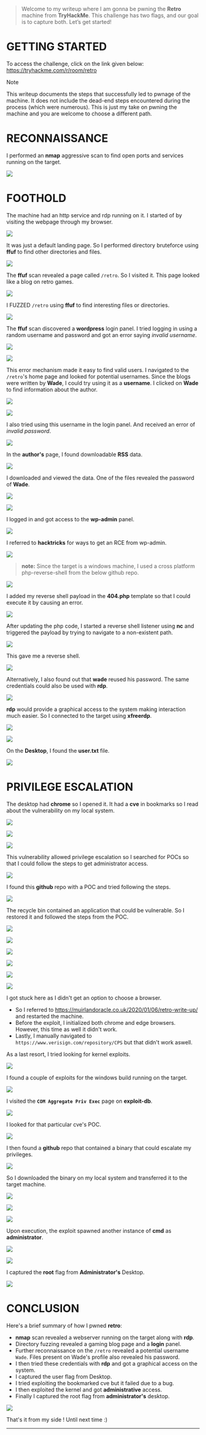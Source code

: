 > Welcome to my writeup where I am gonna be pwning the **Retro** machine from **TryHackMe**. This challenge has two flags, and our goal is to capture both. Let’s get started!

# GETTING STARTED

To access the challenge, click on the link given below:
https://tryhackme.com/r/room/retro

> [!NOTE] 
> This writeup documents the steps that successfully led to pwnage of the machine. It does not include the dead-end steps encountered during the process (which were numerous). This is just my take on pwning the machine and you are welcome to choose a different path.

# RECONNAISSANCE

I performed an **nmap** aggressive scan to find open ports and services running on the target.

![](IMAGES/1.png)

# FOOTHOLD

The machine had an http service and rdp running on it. I started of by visiting the webpage through my browser.

![](IMAGES/2.png)

It was just a default landing page. So I performed directory bruteforce using **ffuf** to find other directories and files.

![](IMAGES/3.png)

The **ffuf** scan revealed a page called `/retro`. So I visited it. This page looked like a blog on retro games.

![](IMAGES/4.png)

I FUZZED `/retro` using **ffuf** to find interesting files or directories.

![](IMAGES/5.png)

The **ffuf** scan discovered a **wordpress** login panel. I tried logging in using a random username and password and got an error saying *invalid username*. 

![](IMAGES/6.png)

![](IMAGES/7.png)

This error mechanism made it easy to find valid users. I navigated to the `/retro`'s home page and looked for potential usernames. Since the blogs were written by **Wade**, I could try using it as a **username**. I clicked on **Wade** to find information about the author.

![](IMAGES/8.png)

![](IMAGES/9.png)

I also tried using this username in the login panel. And received an error of *invalid password*.

![](IMAGES/10.png)

In the **author's** page, I found downloadable **RSS** data.

![](IMAGES/11.png)

I downloaded and viewed the data. One of the files revealed the password of **Wade**.

![](IMAGES/12.png)

![](IMAGES/13.png)

I logged in and got access to the **wp-admin** panel.

![](IMAGES/14.png)

I referred to **hacktricks** for ways to get an RCE from wp-admin. 

![](IMAGES/15.png)

> **note:** Since the target is a windows machine, I used a cross platform php-reverse-shell from the below github repo.

![](IMAGES/16.png)

I added my reverse shell payload in the **404.php** template so that I could execute it by causing an error.

![](IMAGES/17.png)

After updating the php code, I started a reverse shell listener using **nc** and triggered the payload by trying to navigate to a non-existent path.

![](IMAGES/18.png)

This gave me a reverse shell.

![](IMAGES/19.png)

Alternatively, I also found out that **wade** reused his password. The same credentials could also be used with **rdp**.

![](IMAGES/20.png)

**rdp** would provide a graphical access to the system making interaction much easier. So I connected to the target using **xfreerdp**.

![](IMAGES/21.png)

![](IMAGES/22.png)

On the **Desktop**, I found the **user.txt** file.

![](IMAGES/23.png)

# PRIVILEGE ESCALATION

The desktop had **chrome** so I opened it. It had a **cve** in bookmarks so I read about the vulnerability on my local system.

![](IMAGES/24.png)

![](IMAGES/25.png)

![](IMAGES/26.png)

This vulnerability allowed privilege escalation so I searched for POCs so that I could follow the steps to get administrator access.

![](IMAGES/27.png)

I found this **github** repo with a POC and tried following the steps.

![](IMAGES/28.png)

The recycle bin contained an application that could be vulnerable. So I restored it and followed the steps from the POC.

![](IMAGES/29.png)

![](IMAGES/30.png)

![](IMAGES/31.png)

![](IMAGES/32.png)

![](IMAGES/33.png)

![](IMAGES/34.png)

I got stuck here as I didn't get an option to choose a browser. 
- So I referred to https://muirlandoracle.co.uk/2020/01/06/retro-write-up/ and restarted the machine. 
- Before the exploit, I initialized both chrome and edge browsers. However, this time as well it didn't work. 
- Lastly, I manually navigated to `https://www.verisign.com/repository/CPS` but that didn't work aswell.

As a last resort, I tried looking for kernel exploits.

![](IMAGES/35.png)

I found a couple of exploits for the windows build running on the target.

![](IMAGES/36.png)

I visited the **`COM Aggregate Priv Exec`** page on **exploit-db**.

![](IMAGES/37.png)

I looked for that particular cve's POC.

![](IMAGES/38.png)

I then found a **github** repo that contained a binary that could escalate my privileges.

![](IMAGES/39.png)

So I downloaded the binary on my local system and transferred it to the target machine.

![](IMAGES/40.png)

![](IMAGES/41.png)

![](IMAGES/42.png)

Upon execution, the exploit spawned another instance of **cmd** as **administrator**.

![](IMAGES/43.png)

![](IMAGES/44.png)

I captured the **root** flag from **Administrator's** Desktop.

![](IMAGES/45.png)

# CONCLUSION

Here's a brief summary of how I pwned **retro**:
- **nmap** scan revealed a webserver running on the target along with **rdp**.
- Directory fuzzing revealed a gaming blog page and a **login** panel.
- Further reconnaissance on the `/retro` revealed a potential username `Wade`. Files present on Wade's profile also revealed his password.
- I then tried these credentials with **rdp** and got a graphical access on the system.
- I captured the user flag from Desktop.
- I tried exploiting the bookmarked cve but it failed due to a bug.
- I then exploited the kernel and got **administrative** access.
- Finally I captured the root flag from **administrator's** desktop.

![](IMAGES/x.png)

That's it from my side !
Until next time :)

---